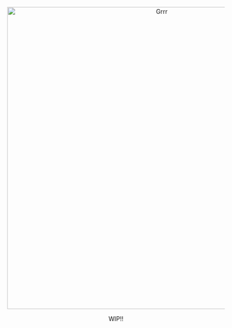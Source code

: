 
<p align="center">
<img width="700" src="https://i.pinimg.com/736x/71/38/f4/7138f4acc2c51ca2de540fc2a0a2b8de.jpg" alt="Grrr">
</p>


<p align="center">
WIP!!


